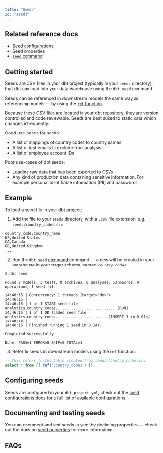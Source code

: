 ```yaml
---
title: "Seeds"
id: "seeds"
---
```

## Related reference docs
* [Seed configurations](seed-configs)
* [Seed properties](seed-properties)
* [`seed` command](seed)

## Getting started
Seeds are CSV files in your dbt project (typically in your `seeds` directory), that dbt can load into your data warehouse using the `dbt seed` command.

Seeds can be referenced in downstream models the same way as referencing models — by using the [`ref` function](/reference/dbt-jinja-functions/ref).

Because these CSV files are located in your dbt repository, they are version controlled and code reviewable. Seeds are best suited to static data which changes infrequently.

Good use-cases for seeds:
* A list of mappings of country codes to country names
* A list of test emails to exclude from analysis
* A list of employee account IDs

Poor use-cases of dbt seeds:
* Loading raw data that has been exported to CSVs
* Any kind of production data containing sensitive information. For example 
personal identifiable information (PII) and passwords.


## Example
To load a seed file in your dbt project:
1. Add the file to your `seeds` directory, with a `.csv` file extension, e.g. `seeds/country_codes.csv`

<File name='seeds/country_codes.csv'>

```text
country_code,country_name
US,United States
CA,Canada
GB,United Kingdom
...
```

</File>

2. Run the `dbt seed` [command](seed) command — a new <Term id="table" /> will be created in your warehouse in your target schema, named `country_codes`
```
$ dbt seed

Found 2 models, 3 tests, 0 archives, 0 analyses, 53 macros, 0 operations, 1 seed file

14:46:15 | Concurrency: 1 threads (target='dev')
14:46:15 |
14:46:15 | 1 of 1 START seed file analytics.country_codes........................... [RUN]
14:46:15 | 1 of 1 OK loaded seed file analytics.country_codes....................... [INSERT 3 in 0.01s]
14:46:16 |
14:46:16 | Finished running 1 seed in 0.14s.

Completed successfully

Done. PASS=1 ERROR=0 SKIP=0 TOTAL=1
```

3. Refer to seeds in downstream models using the `ref` function.

<File name='models/orders.sql'>

```sql
-- This refers to the table created from seeds/country_codes.csv
select * from {{ ref('country_codes') }}
```

</File>

## Configuring seeds
Seeds are configured in your `dbt_project.yml`, check out the [seed configurations](reference/seed-configs.md) docs for a full list of available configurations.


## Documenting and testing seeds
You can document and test seeds in yaml by declaring properties — check out the docs on [seed properties](seed-properties) for more information.

## FAQs
<FAQ src="load-raw-data-with-seed" />
<FAQ src="configurable-data-path" />
<FAQ src="full-refresh-seed" />
<FAQ src="testing-seeds" />
<FAQ src="seed-datatypes" />
<FAQ src="run-downstream-of-seed" />
<FAQ src="leading-zeros-in-seed" />
<FAQ src="build-one-seed" />
<FAQ src="seed-hooks" />
